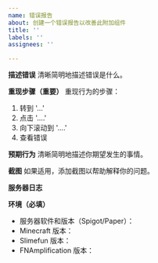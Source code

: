 ```yaml
---
name: 错误报告
about: 创建一个错误报告以改善此附加组件
title: ''
labels: ''
assignees: ''

---
```


**描述错误**
清晰简明地描述错误是什么。

**重现步骤（重要）**
重现行为的步骤：
1. 转到 '...'
2. 点击 '....'
3. 向下滚动到 '....'
4. 查看错误

**预期行为**
清晰简明地描述你期望发生的事情。

**截图**
如果适用，添加截图以帮助解释你的问题。

**服务器日志**
<!-- 查看你的服务器日志并发布你在 https://pastebin.com/ 上找到的任何错误 -->
<!-- 如果你不确定，请发布完整日志，可以在 /logs/latest.log 下找到 -->
<!-- 从这一行开始写 -->

**环境（必填）**
<!-- 任何没有确切版本号的信息将被关闭！ -->
<!-- “最新”并不是一个版本号。 -->
<!-- 我们建议运行 "/sf versions" 并向我们展示该命令的截图。 -->
<!-- 确保截图涵盖该命令的全部输出。 -->
<!-- 如果你的问题与其他插件有关，请确保也包括这些插件的版本！ -->

 - 服务器软件和版本（Spigot/Paper）：
 - Minecraft 版本：
 - Slimefun 版本：
 - FNAmplification 版本：
